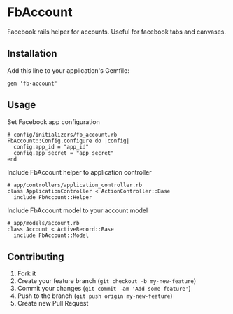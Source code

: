 # FbAccount

Facebook rails helper for accounts. Useful for facebook tabs and canvases.

## Installation

Add this line to your application's Gemfile:

    gem 'fb-account'

## Usage

Set Facebook app configuration
    
    # config/initializers/fb_account.rb
    FbAccount::Config.configure do |config|
      config.app_id = "app_id"
      config.app_secret = "app_secret"
    end

Include FbAccount helper to application controller
    
    # app/controllers/application_controller.rb
    class ApplicationController < ActionController::Base
      include FbAccount::Helper

Include FbAccount model to your account model

    # app/models/account.rb
    class Account < ActiveRecord::Base
      include FbAccount::Model

## Contributing

1. Fork it
2. Create your feature branch (`git checkout -b my-new-feature`)
3. Commit your changes (`git commit -am 'Add some feature'`)
4. Push to the branch (`git push origin my-new-feature`)
5. Create new Pull Request